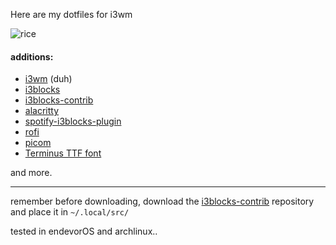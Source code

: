 
Here are my dotfiles for i3wm 

![rice](https://cdn.discordapp.com/attachments/1176569620988182609/1186724456165560341/rice.png "rice")

#### additions:

- [i3wm](https://i3wm.org) (duh)
- [i3blocks](https://github.com/vivien/i3blocks)
- [i3blocks-contrib](https://github.com/vivien/i3blocks-contrib)
- [alacritty](https://alacritty.org/)
- [spotify-i3blocks-plugin](https://github.com/firatakandere/i3blocks-spotify)
- [rofi](https://github.com/davatorium/rofi)
- [picom](https://github.com/yshui/picom)
- [Terminus TTF font](https://aur.archlinux.org/packages/terminus-font-ttf)

and more.

---
remember before downloading, download the [i3blocks-contrib](https://github.com/vivien/i3blocks-contrib) repository and place it in `~/.local/src/`

tested in endevorOS and archlinux..
